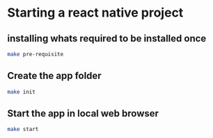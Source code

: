 # Starting a react native project

## installing whats required to be installed once

```bash
make pre-requisite
```


## Create the app folder 

```bash
make init
````

## Start the app in local web browser

```bash
make start
```
